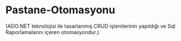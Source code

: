 # Pastane-Otomasyonu
 (ADO.NET teknolojisi ile tasarlanmış CRUD işlemlerinin yapıldığı ve Sql Raporlamalarını içeren otomasyondur.)

